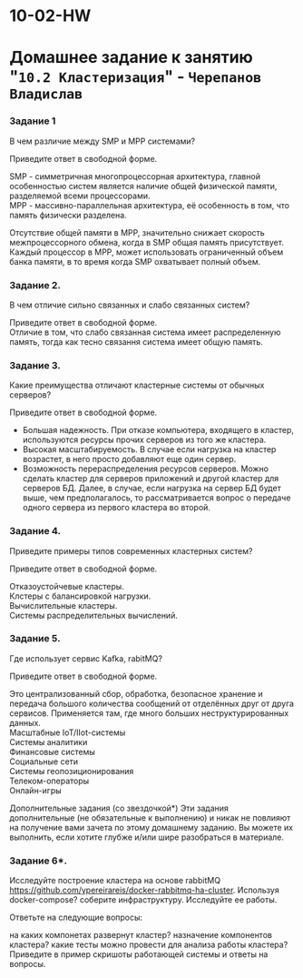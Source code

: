 # 10-02-HW
# Домашнее задание к занятию "`10.2 Кластеризация`" - `Черепанов Владислав`

### Задание 1
В чем различие между SMP и MPP системами?

Приведите ответ в свободной форме.

SMP - симметричная многопроцессорная архитектура, главной особенностью систем является наличие общей физической памяти, разделяемой всеми процессорами.  
MPP - массивно-параллельная архитектура, её особенность в том, что память физически разделена.  

Отсутствие общей памяти в MPP, значительно снижает скорость межпроцессорного обмена, когда в SMP общая память присутствует.  
Каждый процессор в MPP, может использовать ограниченный объем банка памяти, в то время когда SMP охватывает полный объем.  

### Задание 2.
В чем отличие сильно связанных и слабо связанных систем?

Приведите ответ в свободной форме.  
Отличие в том, что слабо связанная система имеет распределенную память, тогда как тесно связання система имеет общую память.  

### Задание 3.
Какие преимущества отличают кластерные системы от обычных серверов?

Приведите ответ в свободной форме.  
- Большая надежность. При отказе компьютера, входящего в кластер, используются ресурсы прочих серверов из того же кластера.
- Высокая масштабируемость. В случае если нагрузка на кластер возрастет, в него просто добавляют еще один сервер.
- Возможность перераспределения ресурсов серверов. Можно сделать кластер для серверов приложений и другой кластер для серверов БД. Далее, в случае, если нагрузка на сервер БД будет выше, чем предполагалось, то рассматривается вопрос о передаче одного сервера из первого кластера во второй.  

### Задание 4.
Приведите примеры типов современных кластерных систем?

Приведите ответ в свободной форме.  
 
Отказоустойчевые кластеры.  
Клстеры с балансировкой нагрузки.  
Вычислительные кластеры.  
Системы распределительных вычислений.  

### Задание 5.
Где использует сервис Kafka, rabitMQ?

Приведите ответ в свободной форме.  

Это централизованный сбор, обработка, безопасное хранение и передача большого количества сообщений от отделённых друг от друга сервисов. Применяется там, где много больших неструктурированных данных.  
Масштабные IoT/IIot-системы  
Системы аналитики  
Финансовые системы  
Социальные сети  
Системы геопозиционирования  
Телеком-операторы  
Онлайн-игры  

Дополнительные задания (со звездочкой*)
Эти задания дополнительные (не обязательные к выполнению) и никак не повлияют на получение вами зачета по этому домашнему заданию. Вы можете их выполнить, если хотите глубже и/или шире разобраться в материале.

### Задание 6*.
Исследуйте построение кластера на основе rabbitMQ https://github.com/ypereirareis/docker-rabbitmq-ha-cluster. Используя docker-compose? соберите инфраструктуру. Исследуйте ее работы.

Ответьте на следующие вопросы:

на каких компонетах развернут кластер?
назначение компонентов кластера?
какие тесты можно провести для анализа работы кластера?
Приведите в пример скришоты работающей системы и ответы на вопросы.